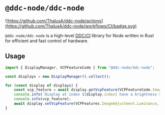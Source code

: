 # `@ddc-node/ddc-node`

![https://github.com/ThalusA/ddc-node/actions](https://github.com/ThalusA/ddc-node/workflows/CI/badge.svg)

`@ddc-node/ddc-node` is a high-level [DDC/CI](https://en.wikipedia.org/wiki/Display_Data_Channel) library for Node written in Rust for efficient and fast control of hardware.

## Usage

```typescript
import { DisplayManager, VCPFeatureCode } from "@ddc-node/ddc-node";

const displays = new DisplayManager().collect();

for (const display of displays) {
    const vcp_feature = await display.getVcpFeature(VCPFeatureCode.ImageAdjustment.Luminance);
    console.info(`Display at index ${display.index} have a brightness value of`);
    console.info(vcp_feature);
    await display.setVcpFeature(VCPFeatures.ImageAdjustment.Luminance, vcp_feature.currentValue + 5);
}
```

